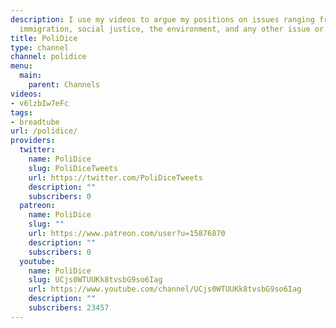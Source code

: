 ```yaml
---
description: I use my videos to argue my positions on issues ranging from economics to healthcare,
  immigration, social justice, the environment, and any other issue or topic that comes to mind.
title: PoliDice
type: channel
channel: polidice
menu:
  main:
    parent: Channels
videos:
- v6lzbIw7eFc
tags:
- breadtube
url: /polidice/
providers:
  twitter:
    name: PoliDice
    slug: PoliDiceTweets
    url: https://twitter.com/PoliDiceTweets
    description: ""
    subscribers: 0
  patreon:
    name: PoliDice
    slug: ""
    url: https://www.patreon.com/user?u=15876870
    description: ""
    subscribers: 0
  youtube:
    name: PoliDice
    slug: UCjs0WTUUKk8tvsbG9so6Iag
    url: https://www.youtube.com/channel/UCjs0WTUUKk8tvsbG9so6Iag
    description: ""
    subscribers: 23457
---
```


